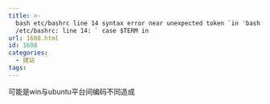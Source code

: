 ```yaml
---
title: >-
  bash etc/bashrc line 14 syntax error near unexpected token `in 'bash:
  /etc/bashrc: line 14: ` case $TERM in
url: 1608.html
id: 1608
categories:
  - 建站
tags:
---
```


可能是win与ubuntu平台间编码不同造成